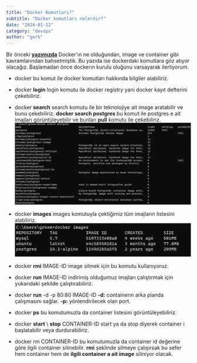 ```yaml
---
title: "Docker Komutları?"
subtitle: "Docker komutları nelerdir?"
date: "2024-01-12"
category: "devops"
author: "gork"
---
```


Bir önceki [**yazımızda**](https://gork.dev/posts/docker-nedir) Docker'ın ne olduğundan, image ve container gibi kavramlarından bahsetmiştik. Bu yazıda ise dockerdaki komutlara göz atıyor olacağız. Başlamadan önce dockerın kurulu oluğunu varsayarak ilerliyorum.

- docker
  bu komut ile docker komutları hakkında bilgiler alabiliriz.

- docker **login**
  login komutu ile docker registry yani docker kayıt defterini çekebiliriz.

- docker **search**
  search komutu ile bir teknolojiye ait image aratabilir ve bunu çekebiliriz.
  **docker search postgres** bu komut ile postgres e ait imajları görüntüleyebilir ve bunları **pull** komutu ile çekebiliriz.
  ![docker-search.png](https://raw.githubusercontent.com/gor2em/gorkdev.md/master/posts/devops/docker/images/docker-search.png)

- docker **images**
  images komutuyla çektiğimiz tüm imajların listesini alabiliriz.
  ![docker-images.png](https://raw.githubusercontent.com/gor2em/gorkdev.md/master/posts/devops/docker/images/docker-images.png)

- docker **rmi** IMAGE-ID
  image silmek için bu komutu kullanıyoruz.

- docker **run** IMAGE-ID
  indirimiş olduğumuz imajları çalıştırmak için yukarıdaki şekilde çalıştırabiliriz.

- docker **run** -d -p 80:80 IMAGE-ID
  **-d:** containerın arka planda çalışmasını sağlar.
  **-p:** yönlendirilecek olan port.

- docker **ps**
  bu komutumuzla da container listesini görüntüleyebiliriz.

- docker **start** \ **stop** CONTAINER-ID
  start ya da stop diyerek container i başlatabilir veya durdurabiliriz.

- docker rm CONTAINER-ID
  bu komutumuzla da container id değerine göre ilgili container silinebilir.
  **rmi** şeklinde silmeye çalışırsak bu sefer hem container hem de **ilgili container a ait image** siliniyor olacak.
